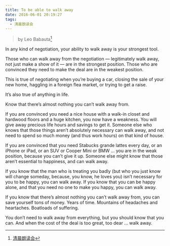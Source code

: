 ```yaml
---
title: To be able to walk away
date: 2016-06-01 20:19:27
tags:
  - 清晨朗读会
---
```



> by Leo Babauta[^1]

In any kind of negotiation, your ability to walk away is your strongest tool.

Those who can walk away from the negotiation — legitimately walk away, not just make a show of it — are in the strongest position. Those who are convinced they need to make the deal are in the weakest position.

<!-- more -->
This is true of negotiating when you’re buying a car, closing the sale of your new home, haggling in a foreign flea market, or trying to get a raise.

It’s also true of anything in life.

Know that there’s almost nothing you can’t walk away from.

If you are convinced you need a nice house with a walk-in closet and hardwood floors and a huge kitchen, you now have a weakness. You will give away precious life hours and savings to get it. Someone else who knows that those things aren’t absolutely necessary can walk away, and not need to spend so much money (and thus work hours) on that kind of house.

If you are convinced that you need Stabucks grande lattes every day, or an iPhone or iPad, or an SUV or Cooper Mini or BMW … you are in the weak position, because you can’t give it up. Someone else might know that those aren’t essential to happiness, and can walk away.

If you know that the man who is treating you badly (but who you just know will change someday, because, you know, he loves you) isn’t necessary for you to be happy, you can walk away. If you know that you can be happy alone, and that you need no one to make you happy, you can walk away.

If you know that there’s almost nothing you can’t walk away from, you can save yourself tons of money. Years of time. Mountains of headaches and heartaches. Boatloads of suffering.

You don’t need to walk away from everything, but you should know that you can. And when the cost of the deal is too great, too dear … walk away.

[^1]:[清晨朗读会](https://mp.weixin.qq.com/s?__biz=MzI1NzIyNjU4Ng==&mid=2247483680&idx=1&sn=0ddff20aeeba37ce5ab5e4c656b44a40&scene=1&srcid=07013wOMYnFhCJ3mBmJ9YUEA&key=77421cf58af4a653a091968febe4ca81652208856903f8940ccc099e7f64211bf0b9f3396f62c015ba47b8a4ba780622&ascene=0&uin=MTMzOTQ1ODU2MA%3D%3D&devicetype=iMac+MacBookPro11%2C2+OSX+OSX+10.11.5+build(15F34)&version=11020201&pass_ticket=JpMDsA87Kq8iq4HY%2FOuzK4P%2BqTAOjY2KZC29g2o579abtCXCDxqwF%2BCMOeJBwMsn)
